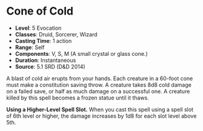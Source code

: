 # Cone of Cold

- **Level**: 5 Evocation
- **Classes**: Druid, Sorcerer, Wizard
- **Casting Time**: 1 action
- **Range**: Self
- **Components**: V, S, M (A small crystal or glass cone.)
- **Duration**: Instantaneous
- **Source**: 5.1 SRD (D&D 2014)

A blast of cold air erupts from your hands. Each creature in a 60-foot cone must make a constitution saving throw. A creature takes 8d8 cold damage on a failed save, or half as much damage on a successful one. A creature killed by this spell becomes a frozen statue until it thaws.

**Using a Higher-Level Spell Slot.** When you cast this spell using a spell slot of 6th level or higher, the damage increases by 1d8 for each slot level above 5th.
